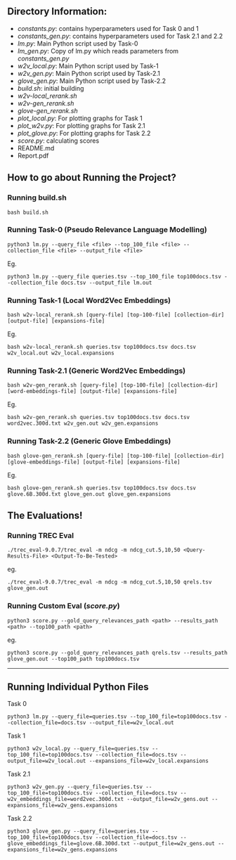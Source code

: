 ## Directory Information:

- *constants.py*: contains hyperparameters used for Task 0 and 1
- *constants_gen.py*: contains hyperparameters used for Task 2.1 and 2.2
- *lm.py*: Main Python script used by Task-0
- *lm_gen.py*: Copy of lm.py which reads parameters from *constants_gen.py*
- *w2v_local.py*: Main Python script used by Task-1
- *w2v_gen.py*: Main Python script used by Task-2.1
- *glove_gen.py*: Main Python script used by Task-2.2
- *build.sh*: initial building
- *w2v-local_rerank.sh*
- *w2v-gen_rerank.sh*
- *glove-gen_rerank.sh*
- *plot_local.py*: For plotting graphs for Task 1
- *plot_w2v.py*: For plotting graphs for Task 2.1
- *plot_glove.py*: For plotting graphs for Task 2.2
- *score.py*: calculating scores
- README.md
- Report.pdf

## How to go about Running the Project?

### Running build.sh
```
bash build.sh
```


### Running Task-0 (Pseudo Relevance Language Modelling)
```
python3 lm.py --query_file <file> --top_100_file <file> --collection_file <file> --output_file <file>
```
Eg.
```
python3 lm.py --query_file queries.tsv --top_100_file top100docs.tsv --collection_file docs.tsv --output_file lm.out
```

### Running Task-1 (Local Word2Vec Embeddings)
```
bash w2v-local_rerank.sh [query-file] [top-100-file] [collection-dir] [output-file] [expansions-file]
```
Eg.
```
bash w2v-local_rerank.sh queries.tsv top100docs.tsv docs.tsv w2v_local.out w2v_local.expansions
```

### Running Task-2.1 (Generic Word2Vec Embeddings)
```
bash w2v-gen_rerank.sh [query-file] [top-100-file] [collection-dir] [word-embeddings-file] [output-file] [expansions-file]
```
Eg.
```
bash w2v-gen_rerank.sh queries.tsv top100docs.tsv docs.tsv word2vec.300d.txt w2v_gen.out w2v_gen.expansions
```

### Running Task-2.2 (Generic Glove Embeddings)
```
bash glove-gen_rerank.sh [query-file] [top-100-file] [collection-dir] [glove-embeddings-file] [output-file] [expansions-file]
```
Eg.
```
bash glove-gen_rerank.sh queries.tsv top100docs.tsv docs.tsv glove.6B.300d.txt glove_gen.out glove_gen.expansions
```



## The Evaluations!

### Running TREC Eval
```
./trec_eval-9.0.7/trec_eval -m ndcg -m ndcg_cut.5,10,50 <Query-Results-File> <Output-To-Be-Tested>
```
eg. 
```
./trec_eval-9.0.7/trec_eval -m ndcg -m ndcg_cut.5,10,50 qrels.tsv glove_gen.out
```

### Running Custom Eval (*score.py*)
```
python3 score.py --gold_query_relevances_path <path> --results_path <path> --top100_path <path>
```

eg.
```
python3 score.py --gold_query_relevances_path qrels.tsv --results_path glove_gen.out --top100_path top100docs.tsv
```

-----



## Running Individual Python Files

Task 0

```
python3 lm.py --query_file=queries.tsv --top_100_file=top100docs.tsv --collection_file=docs.tsv --output_file=w2v_local.out
```

Task 1

```
python3 w2v_local.py --query_file=queries.tsv --top_100_file=top100docs.tsv --collection_file=docs.tsv --output_file=w2v_local.out --expansions_file=w2v_local.expansions
```

Task 2.1

```
python3 w2v_gen.py --query_file=queries.tsv --top_100_file=top100docs.tsv --collection_file=docs.tsv --w2v_embeddings_file=word2vec.300d.txt --output_file=w2v_gens.out --expansions_file=w2v_gens.expansions
```

Task 2.2

```
python3 glove_gen.py --query_file=queries.tsv --top_100_file=top100docs.tsv --collection_file=docs.tsv --glove_embeddings_file=glove.6B.300d.txt --output_file=w2v_gens.out --expansions_file=w2v_gens.expansions
```

